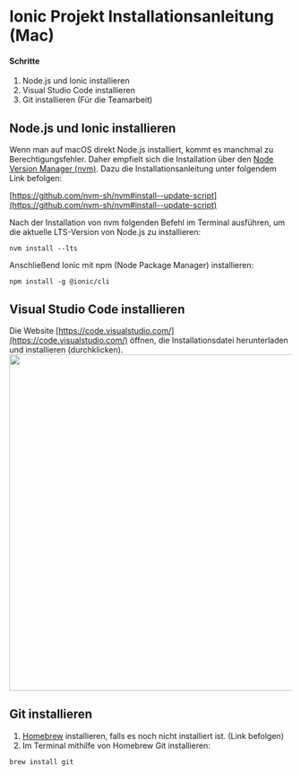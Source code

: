 # Ionic Projekt Installationsanleitung (Mac)

#### Schritte
1. Node.js und Ionic installieren
2. Visual Studio Code installieren
3. Git installieren (Für die Teamarbeit)

## Node.js und Ionic installieren
Wenn man auf macOS direkt Node.js installiert, kommt es manchmal zu Berechtigungsfehler. 
Daher empfielt sich die Installation über den [Node Version Manager (nvm)](https://github.com/nvm-sh/nvm).
Dazu die Installationsanleitung unter folgendem Link befolgen: 

[https://github.com/nvm-sh/nvm#install--update-script](https://github.com/nvm-sh/nvm#install--update-script)

Nach der Installation von nvm folgenden Befehl im Terminal ausführen, um die aktuelle LTS-Version von Node.js zu installieren:

```
nvm install --lts
```

Anschließend Ionic mit npm (Node Package Manager) installieren:

```
npm install -g @ionic/cli
```

## Visual Studio Code installieren
Die Website [https://code.visualstudio.com/](https://code.visualstudio.com/) öffnen, die Installationsdatei herunterladen und installieren (durchklicken). 
<img src="https://user-images.githubusercontent.com/46280954/98471098-4f36fe00-21ea-11eb-9b3d-e01cae69a096.png" width="600">

## Git installieren

1. [Homebrew](https://brew.sh/) installieren, falls es noch nicht installiert ist. (Link befolgen)
2. Im Terminal mithilfe von Homebrew Git installieren:

```
brew install git
```
